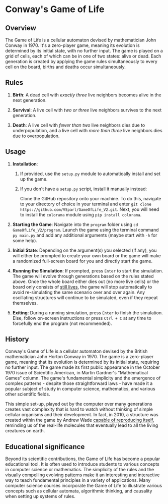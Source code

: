   

# Conway's Game of Life

  

## Overview

The Game of Life is a cellular automaton devised by mathematician John Conway in 1970. It's a zero-player game, meaning its evolution is determined by its initial state, with no further input. The game is played on a grid of cells, each of which can be in one of two states: alive or dead. Each generation is created by applying the game rules simultaneously to every cell on the board, births and deaths occur simultaneously.

  

## Rules

1.  **Birth**: A dead cell with *exactly three* live neighbors becomes alive in the next generation.

2.  **Survival**: A live cell with *two or three* live neighbors survives to the next generation.

3.  **Death**: A live cell with *fewer than two* live neighbors dies due to underpopulation, and a live cell with *more than three* live neighbors dies due to overpopulation.

  

## Usage

1.  **Installation**: 
	1. If provided, use the `setup.py` module to automatically install and set up the game.
	2. If you don't have a `setup.py` script, install it manually instead:

		Clone the GitHub repository onto your machine. To do this, navigate to your directory of choice in your terminal and enter `git clone https://github.com/VSparl/GameOfLife_V2.git`. Next, you will need to install the `colorama` module using `pip install colorama`.

  

2.  **Starting the Game**: Navigate into the `program` folder using `cd GameOfLife_V2/program`. Launch the game using the terminal command `py main.py` and add any additional arguments (maybe start with `-h` for some help).

  

3.  **Initial State**: Depending on the argument(s) you selected (if any), you will either be prompted to create your own board or the game will make a randomized full-screen board for you and directly start the game.

  

4.  **Running the Simulation**: If prompted, press `Enter` to start the simulation. The game will evolve through generations based on the rules stated above. Once the whole board either dies out (no more live cells) or the board only consists of [still lives](https://en.wikipedia.org/wiki/Still_life_%28cellular_automaton%29), the game will stop automatically to avoid re-simulating the same scenario over and over again. Any oscillating structures will continue to be simulated, even if they repeat themselves.

  

5. **Exiting**: During a running simulation, press `Enter` to finish the simulation. Else, follow on-screen instructions or press `Ctrl + C` at any time to forcefully end the program (not recommended).

  

## History

Conway's Game of Life is a cellular automaton devised by the British mathematician John Horton Conway in 1970. The game is a zero-player game, meaning that its evolution is determined by its initial state, requiring no further input. The game made its first public appearance in the October 1970 issue of Scientific American, in Martin Gardner's "Mathematical Games" column. The game's fundamental simplicity and the emergence of complex patterns - despite those straightforward laws - have made it a popular subject of study in computer science, mathematics, and various other scientific fields.

  

This simple set-up, played out by the computer over many generations creates vast complexity that is hard to watch without thinking of simple cellular organisms and their development. In fact, in 2010, a structure was created within the game by Andrew Wade [capable of reproducing itself](https://www.newscientist.com/article/mg20627653-800-first-replicating-creature-spawned-in-life-simulator/), reminding us of the real-life molecules that eventually lead to all the living creatures on earth.

  

## Educational significance

Beyond its scientific contributions, the Game of Life has become a popular educational tool. It is often used to introduce students to various concepts in computer science or mathematics. The simplicity of the rules and the visually compelling evolving patterns make it an interesting and interactive way to teach fundamental principles in a variety of applications. Many computer science courses incorporate the Game of Life to illustrate various concepts such as cellular automata, algorithmic thinking, and causality when setting up systems of rules.
